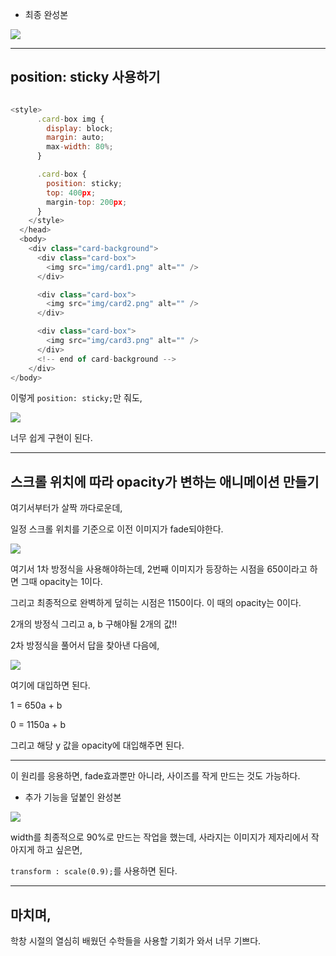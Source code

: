 - 최종 완성본

![](https://velog.velcdn.com/images/gil0127/post/33f932b6-000d-4159-ba9b-d439a0f2b675/image.gif)




--------------

## position: sticky 사용하기


```js

<style>
      .card-box img {
        display: block;
        margin: auto;
        max-width: 80%;
      }

      .card-box {
        position: sticky;
        top: 400px;
        margin-top: 200px;
      }
    </style>
  </head>
  <body>
    <div class="card-background">
      <div class="card-box">
        <img src="img/card1.png" alt="" />
      </div>

      <div class="card-box">
        <img src="img/card2.png" alt="" />
      </div>

      <div class="card-box">
        <img src="img/card3.png" alt="" />
      </div>
      <!-- end of card-background -->
    </div>
</body>

```

이렇게  `position: sticky;`만 줘도,

![](https://velog.velcdn.com/images/gil0127/post/1d92bdb2-c7ab-4dd7-92bc-ffd3a765437c/image.gif)

너무 쉽게 구현이 된다.

--------------

## 스크롤 위치에 따라 opacity가 변하는 애니메이션 만들기


여기서부터가 살짝 까다로운데,

일정 스크롤 위치를 기준으로 이전 이미지가 fade되야한다.

![](https://velog.velcdn.com/images/gil0127/post/cf75fc48-c93e-4572-b60d-53f8138e504e/image.PNG)

여기서 1차 방정식을 사용해야하는데, 2번째 이미지가 등장하는 시점을 650이라고 하면 그때 opacity는 1이다.

그리고 최종적으로 완벽하게 덮히는 시점은 1150이다. 이 때의 opacity는 0이다.

2개의 방정식 그리고 a, b 구해야될 2개의 값!!

2차 방정식을 풀어서 답을 찾아낸 다음에, 

![](https://velog.velcdn.com/images/gil0127/post/ad7e91c5-177a-40b0-996d-9cc49cc265fa/image.svg)

여기에 대입하면 된다.

1 = 650a + b

0 = 1150a + b

그리고 해당 y 값을 opacity에 대입해주면 된다.

-----------

이 원리를 응용하면, fade효과뿐만 아니라, 사이즈를 작게 만드는 것도 가능하다.

- 추가 기능을 덮붙인 완성본

![](https://velog.velcdn.com/images/gil0127/post/5a0ca798-c082-437d-b3f2-791815f783be/image.gif)

width를 최종적으로 90%로 만드는 작업을 했는데, 사라지는 이미지가 제자리에서 작아지게 하고 싶은면, 

 `transform : scale(0.9);`를 사용하면 된다.
 
 -------------
 
 ## 마치며,
 
 학창 시절의 열심히 배웠던 수학들을 사용할 기회가 와서 너무 기쁘다.
